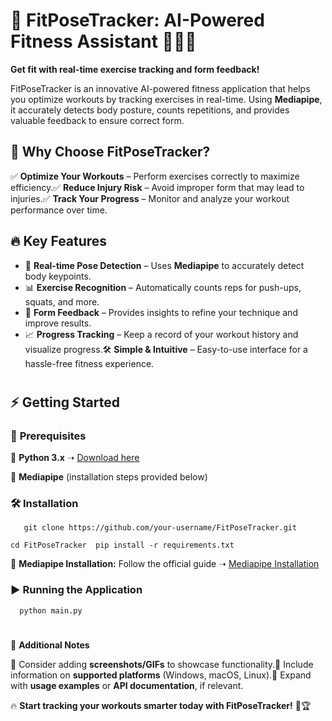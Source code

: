 🎯 **FitPoseTracker: AI-Powered Fitness Assistant** 🏋️‍♂️🤖
============================================================

**Get fit with real-time exercise tracking and form feedback!**

FitPoseTracker is an innovative AI-powered fitness application that helps you optimize workouts by tracking exercises in real-time. Using **Mediapipe**, it accurately detects body posture, counts repetitions, and provides valuable feedback to ensure correct form.

🚀 **Why Choose FitPoseTracker?**
---------------------------------

✅ **Optimize Your Workouts** – Perform exercises correctly to maximize efficiency.✅ **Reduce Injury Risk** – Avoid improper form that may lead to injuries.✅ **Track Your Progress** – Monitor and analyze your workout performance over time.

🔥 **Key Features**
-------------------

* 🎥 **Real-time Pose Detection** – Uses **Mediapipe** to accurately detect body keypoints.
* 📊 **Exercise Recognition** – Automatically counts reps for push-ups, squats, and more.
* 📝 **Form Feedback** – Provides insights to refine your technique and improve results.
* 📈 **Progress Tracking** – Keep a record of your workout history and visualize progress.🛠 **Simple & Intuitive** – Easy-to-use interface for a hassle-free fitness experience.

#
⚡ **Getting Started**
---------------------
### 📌 **Prerequisites**

🔹 **Python 3.x** ➝ [Download here](https://www.python.org/downloads/)

🔹 **Mediapipe** (installation steps provided below)

### 🛠 **Installation**
`   git clone https://github.com/your-username/FitPoseTracker.git`

`cd FitPoseTracker  pip install -r requirements.txt   `

📌 **Mediapipe Installation:** Follow the official guide ➝ [Mediapipe Installation](https://pypi.org/project/mediapipe/)

### ▶️ **Running the Application**

`   python main.py   `

#
📸 **Additional Notes**

🔹 Consider adding **screenshots/GIFs** to showcase functionality.🔹 Include information on **supported platforms** (Windows, macOS, Linux).🔹 Expand with **usage examples** or **API documentation**, if relevant.

🔥 **Start tracking your workouts smarter today with FitPoseTracker!** 💪🏆